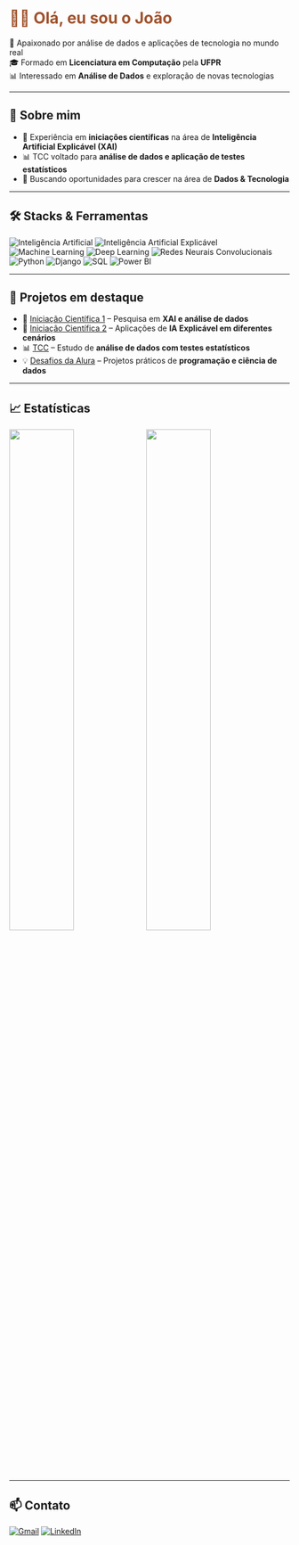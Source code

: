 <h1><span style="color:#a0522d">👋🏽 Olá, eu sou o João</span></h1>

🎯 Apaixonado por análise de dados e aplicações de tecnologia no mundo real  
🎓 Formado em **Licenciatura em Computação** pela **UFPR**  
📊 Interessado em **Análise de Dados** e exploração de novas tecnologias

---

## 🔎 Sobre mim
- 🧪 Experiência em **iniciações científicas** na área de **Inteligência Artificial Explicável (XAI)**  
- 📊 TCC voltado para **análise de dados e aplicação de testes estatísticos**  
- 🚀 Buscando oportunidades para crescer na área de **Dados & Tecnologia**

---

## 🛠️ Stacks & Ferramentas
![Inteligência Artificial](https://img.shields.io/badge/TensorFlow-FF6F00?style=for-the-badge&logo=tensorflow&logoColor=white)
![Inteligência Artificial Explicável](https://img.shields.io/badge/Weights_&_Biases-FFBE00?style=for-the-badge&logo=WeightsAndBiases&logoColor=white)
![Machine Learning](https://img.shields.io/badge/Machine%20Learning-008080?style=for-the-badge&logo=machine-learning&logoColor=white)
![Deep Learning](https://img.shields.io/badge/Deep%20Learning-ff4500?style=for-the-badge&logo=deep-learning&logoColor=white)
![Redes Neurais Convolucionais](https://img.shields.io/badge/CNN-00bfff?style=for-the-badge&logo=cnn&logoColor=white)
![Python](https://img.shields.io/badge/Python-3776AB?style=for-the-badge&logo=python&logoColor=white)
![Django](https://img.shields.io/badge/Django-092E20?style=for-the-badge&logo=django&logoColor=white)
![SQL](https://img.shields.io/badge/SQL-003B57?style=for-the-badge&logo=database&logoColor=white)
![Power BI](https://img.shields.io/badge/Power%20BI-F2C811?style=for-the-badge&logo=powerbi&logoColor=black)

---

## 📂 Projetos em destaque
- 🔬 [Iniciação Científica 1](#) – Pesquisa em **XAI e análise de dados**  
- 🔬 [Iniciação Científica 2](#) – Aplicações de **IA Explicável em diferentes cenários**  
- 📊 [TCC](#) – Estudo de **análise de dados com testes estatísticos**  
- 💡 [Desafios da Alura](#) – Projetos práticos de **programação e ciência de dados**

---

## 📈 Estatísticas
<p float="left">
  <img src="https://github-readme-stats.vercel.app/api?username=jvnVargas&show_icons=true&hide_rank=true&theme=github_dark_dimmed" width="48%">
  <img src="https://github-readme-stats.vercel.app/api/top-langs/?username=jvnVargas&layout=compact&theme=github_dark_dimmed" width="48%">
</p>

---

## 📫 Contato
[![Gmail](https://img.shields.io/badge/Gmail-007DFF?style=for-the-badge&logo=gmail&logoColor=white)](mailto:vargas.jvn02@gmail.com)
[![LinkedIn](https://img.shields.io/badge/LinkedIn-0077B5?style=for-the-badge&logo=linkedin&logoColor=white)](https://www.linkedin.com/in/jo%C3%A3o-vargas-neto/)
